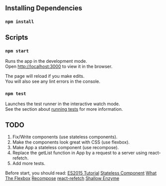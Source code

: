 ## Installing Dependencies

### `npm install`

## Scripts

### `npm start`

Runs the app in the development mode.<br>
Open [http://localhost:3000](http://localhost:3000) to view it in the browser.

The page will reload if you make edits.<br>
You will also see any lint errors in the console.

### `npm test`

Launches the test runner in the interactive watch mode.<br>
See the section about [running tests](#running-tests) for more information.

## TODO
1. Fix/Write components (use stateless components).
2. Make the components look great with CSS (use flexbox).
3. Make App a stateless component (use recompose).
4. Replace the getList function in App by a request to a server using react-refetch.
5. Add more tests.

Before start, you should read:
[ES2015 Tutorial](https://babeljs.io/docs/learn-es2015/)
[Stateless Component](https://facebook.github.io/react/blog/2015/10/07/react-v0.14.html#stateless-functional-components)
[What The Flexbox](https://www.youtube.com/watch?v=Vj7NZ6FiQvo&list=PLu8EoSxDXHP7xj_y6NIAhy0wuCd4uVdid)
[Recompose](https://github.com/acdlite/recompose/blob/master/docs/API.md)
[react-refetch](https://github.com/heroku/react-refetch)
[Shallow Enzyme](https://github.com/airbnb/enzyme/blob/master/docs/api/shallow.md)
